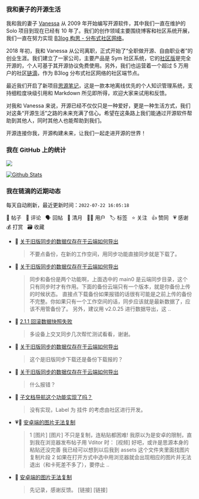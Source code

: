 ### 我和妻子的开源生活

我和我的妻子 [Vanessa](https://github.com/Vanessa219) 从 2009 年开始编写开源软件，其中我们一直在维护的 Solo 项目到现在已经有 10 年了。我们的创作领域主要围绕博客和社区系统开展，我们一直在努力实现 [B3log 构思 - 分布式社区网络](https://ld246.com/article/1546941897596)。

2018 年初，我和 Vanessa 从公司离职，正式开始了“全职做开源、自由职业者”的创业生涯。我们建立了一家公司，主要产品是 Sym 社区系统，它的[社区版](https://github.com/88250/symphony)是完全开源的，个人可基于其开源协议免费使用。另外，我们也运营着一个超过 5 万用户的社区[链滴](https://ld246.com)，作为 B3log 分布式社区网络的社区端节点。

最近我们开启了新项目[思源笔记](https://github.com/siyuan-note/siyuan)，这是一款本地离线优先的个人知识管理系统，支持细粒度块级引用和 Markdown 所见即所得，欢迎大家来试用和反馈。

对我和 Vanessa 来说，开源已经不仅仅只是一种爱好，更是一种生活方式，我们对这条“开源生活”之路的未来充满了信心。希望在这条路上我们能通过开源软件帮助到其他人，同时其他人也能帮助到我们。

开源连接你我，开源构建未来，让我们一起走进开源的世界！

### 我在 GitHub 上的统计

<a title="Hits" target="_blank" href="https://github.com/88250/88250"><img src="https://hits.b3log.org/88250/88250.svg"></a>

[![Github Stats](https://github-readme-stats.vercel.app/api?username=88250&theme=tokyonight&show_icons=true)](https://github.com/88250)

<!--events start -->

### 我在链滴的近期动态

每天自动刷新，最近更新时间：`2022-07-22 16:05:18`

📝 帖子 &nbsp; 💬 评论 &nbsp; 🗣 回帖 &nbsp; 🌙 清月 &nbsp; 👨‍💻 用户 &nbsp; 🏷️ 标签 &nbsp; ⭐️ 关注 &nbsp; 👍 赞同 &nbsp; 💗 感谢 &nbsp; 💰 打赏 &nbsp; 🗃 收藏

* 💬 [关于旧版同步的数据仅存在于云端如何导出](https://ld246.com/article/1658314183284/comment/1658462739270#comments)

  > 不要点备份，在新的工作空间，用同步功能直接同步就是下载了。
* 💬 [关于旧版同步的数据仅存在于云端如何导出](https://ld246.com/article/1658314183284/comment/1658462497651#comments)

  > 同步和备份是两个功能啊，上面选中的 main0 是云端同步目录，这个只有同步时才有作用。下面的备份云端只有一个版本，就是你备份上传的时候状态。 直接点下载备份如果报错的话很有可能是之前上传的备份不完整。你如果只有一个工作空间的话，同步应该就是最新数据了，应该不用管备份了。 另外，建议用 v2.0.25 进行数据导出，这 ..
* 💬 [2.1.1 回滚数据快照失败](https://ld246.com/article/1658400283470/comment/1658462328762#comments)

  > 多设备上交叉同步几次帮忙测试看看，谢谢。
* 💬 [关于旧版同步的数据仅存在于云端如何导出](https://ld246.com/article/1658314183284/comment/1658462248516#comments)

  > 这个是旧版同步下载还是备份下载报的？
* 💬 [关于旧版同步的数据仅存在于云端如何导出](https://ld246.com/article/1658314183284/comment/1658461634527#comments)

  > 什么报错？
* 💬 [子文档导航这个功能实现了吗？](https://ld246.com/article/1658461255513/comment/1658461393964#comments)

  > 没有实现，Label 为 挂件 的考虑由社区进行开发。
* 💗📝 [安卓端的图片无法复制](https://ld246.com/article/1658421177473)

  > 1 [图片] [图片] 不只是复制，连粘贴都困难! 我原以为是安卓的限制，直到我在浏览器发布帖子用 Vditor 时： [视频] 好吧，或许是思源本身的粘贴还没完善 我已经可以想到以后我到 assets 这个文件夹里面找图片复制片段 2 如果在打开方式中选中用浏览器就会出现相应的图片并无法退出（和卡死差不多了），要停止 ..
* 💬 [安卓端的图片无法复制](https://ld246.com/article/1658421177473/comment/1658460881784#comments)

  > 先记录，感谢反馈。 [链接] [链接]


<!--events end -->
